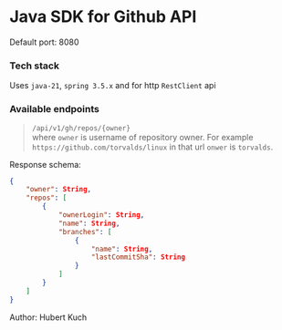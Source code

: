 # Java SDK for Github API
Default port: 8080

### Tech stack
Uses `java-21`, `spring 3.5.x` and for http `RestClient` api

### Available endpoints

> `/api/v1/gh/repos/{owner}` </br>
where `owner` is username of repository owner. For example `https://github.com/torvalds/linux` in that url `onwer` is `torvalds`.

Response schema:
```json
{
    "owner": String,
    "repos": [
        {
            "ownerLogin": String,
            "name": String,
            "branches": [
                {
                    "name": String,
                    "lastCommitSha": String
                }
            ]
        }
    ]
}
```

Author: Hubert Kuch
